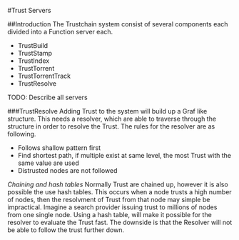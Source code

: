 #Trust Servers

##Introduction 
The Trustchain system consist of several components each divided into a Function server each.
* TrustBuild
* TrustStamp
* TrustIndex
* TrustTorrent
* TrustTorrentTrack
* TrustResolve

TODO:
Describe all servers

###TrustResolve
Adding Trust to the system will build up a Graf like structure. This needs a resolver, which are able to traverse through the structure in order to resolve the Trust. 
The rules for the resolver are as following.
*	Follows shallow pattern first
*	Find shortest path, if multiple exist at same level, the most Trust with the same value are used
*	Distrusted nodes are not followed

_Chaining and hash tables_
Normally Trust are chained up, however it is also possible the use hash tables. This occurs when a node trusts a high number of nodes, then the resolvment of Trust from that node may simple be impractical. 
Imagine a search provider issuing trust to millions of nodes from one single node. Using a hash table, will make it possible for the resolver to evaluate the Trust fast. The downside is that the Resolver will not be able to follow the trust further down.

